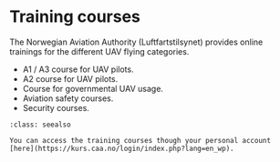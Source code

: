 # Training courses

The Norwegian Aviation Authority (Luftfartstilsynet) provides online trainings for the different UAV flying categories.
- A1 / A3 course for UAV pilots.
- A2 course for UAV pilots.
- Course for governmental UAV usage.
- Aviation safety courses.
- Security courses.

```{admonition} Access the training platform
:class: seealso

You can access the training courses though your personal account [here](https://kurs.caa.no/login/index.php?lang=en_wp).
```
